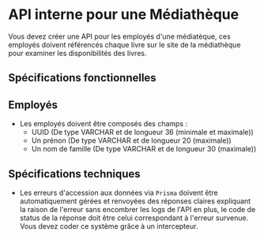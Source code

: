 # API interne pour une Médiathèque

Vous devez créer une API pour les employés d'une médiatèque, ces employés doivent référencés chaque livre sur le site de la médiathèque pour examiner les disponibilités des livres.

## Spécifications fonctionnelles

## Employés

- Les employés doivent être composés des champs :
  - UUID (De type VARCHAR et de longueur 36 (minimale et maximale))
  - Un prénon (De type VARCHAR et de longueur 20 (maximale))
  - Un nom de famille (De type VARCHAR et de longueur 30 (maximale))

## Spécifications techniques

- Les erreurs d'accession aux données via `Prisma` doivent être automatiquement gérées et renvoyées des réponses claires expliquant la raison de l'erreur sans encombrer les logs de l'API en plus, le code de status de la réponse doit être celui correspondant à l'erreur survenue. Vous devez coder ce système grâce à un intercepteur.
